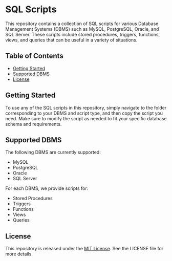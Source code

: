 # SQL Scripts

This repository contains a collection of SQL scripts for various Database Management Systems (DBMS) such as MySQL, PostgreSQL, Oracle, and SQL Server. These scripts include stored procedures, triggers, functions, views, and queries that can be useful in a variety of situations.

## Table of Contents

- [Getting Started](#getting-started)
- [Supported DBMS](#supported-dbms)
- [License](#license)

## Getting Started

To use any of the SQL scripts in this repository, simply navigate to the folder corresponding to your DBMS and script type, and then copy the script you need. Make sure to modify the script as needed to fit your specific database schema and requirements.

## Supported DBMS

The following DBMS are currently supported:

- MySQL
- PostgreSQL
- Oracle
- SQL Server

For each DBMS, we provide scripts for:

- Stored Procedures
- Triggers
- Functions
- Views
- Queries

## License

This repository is released under the [MIT License](LICENSE). See the LICENSE file for more details.
